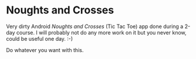 # Noughts and Crosses

Very dirty Android *Noughts and Crosses* (Tic Tac Toe) app done during a 2-day course.
I will probably not do any more work on it but you never know, could be useful one day. :-)

Do whatever you want with this.
